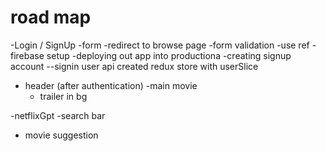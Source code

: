 # road map
-Login / SignUp
-form 
-redirect to browse page
-form validation
-use ref
-firebase setup
-deploying out app into productiona
-creating signup account
--signin user api
created redux store with userSlice

- header (after authentication)
    -main movie
    - trailer in bg

-netflixGpt
-search bar
- movie suggestion



<!-- Use Selector

UseSelector hook is to asses to data from the store to the component
to read from then redux store we use UseSelector hook -->